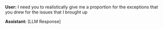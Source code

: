 **User:**
I need you to realistically give me a proportion for the exceptions that you drew for the issues that I brought up

**Assistant:**
[LLM Response]

